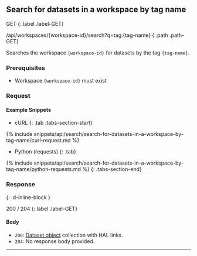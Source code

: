 ## Search for datasets in a workspace by tag name

GET
{:.label .label-GET}

/api/workspaces/{workspace-id}/search?q=tag:{tag-name}
{:.path .path-GET}

Searches the workspace `{workspace-id}` for datasets by the tag `{tag-name}`.

### Prerequisites
- Workspace `{workspace-id}` must exist

### Request
#### Example Snippets
- cURL
{: .tab .tabs-section-start}

{% include snippets/api/search/search-for-datasets-in-a-workspace-by-tag-name/curl-request.md %}

- Python (requests)
{: .tab}

{% include snippets/api/search/search-for-datasets-in-a-workspace-by-tag-name/python-requests.md %}
{: .tabs-section-end}

### Response
{: .d-inline-block }

200 / 204
{:.label .label-GET}

#### Body
- `200`: [Dataset object](#dataset-object) collection with HAL links.
- `204`: No response body provided.

---
